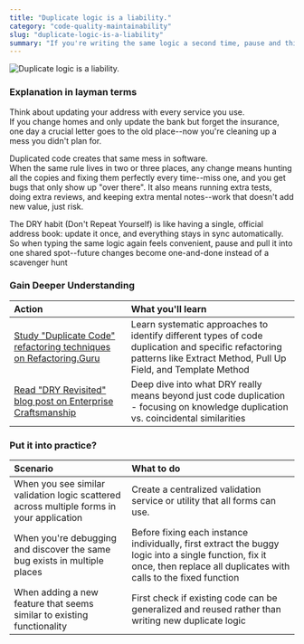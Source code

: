 ```yaml
---
title: "Duplicate logic is a liability."
category: "code-quality-maintainability"
slug: "duplicate-logic-is-a-liability"
summary: "If you're writing the same logic a second time, pause and think DRY."
---
```

![Duplicate logic is a liability.](/principles/duplicate-logic-is-a-liability/comic.png)

### Explanation in layman terms

Think about updating your address with every service you use.  
If you change homes and only update the bank but forget the insurance, one day a crucial letter goes to the old place--now you're cleaning up a mess you didn't plan for.

Duplicated code creates that same mess in software.  
When the same rule lives in two or three places, any change means hunting all the copies and fixing them perfectly every time--miss one, and you get bugs that only show up "over there". It also means running extra tests, doing extra reviews, and keeping extra mental notes--work that doesn't add new value, just risk.

The DRY habit (Don't Repeat Yourself) is like having a single, official address book: update it once, and everything stays in sync automatically. So when typing the same logic again feels convenient, pause and pull it into one shared spot--future changes become one-and-done instead of a scavenger hunt

### Gain Deeper Understanding

| Action | What you'll learn |
| :---- | :---- |
| [Study "Duplicate Code" refactoring techniques on Refactoring.Guru](https://refactoring.guru/smells/duplicate-code) | Learn systematic approaches to identify different types of code duplication and specific refactoring patterns like Extract Method, Pull Up Field, and Template Method |
| [Read "DRY Revisited" blog post on Enterprise Craftsmanship](https://enterprisecraftsmanship.com/posts/dry-revisited/) | Deep dive into what DRY really means beyond just code duplication - focusing on knowledge duplication vs. coincidental similarities |

### Put it into practice?

| Scenario | What to do |
| :---- | :---- |
| When you see similar validation logic scattered across multiple forms in your application | Create a centralized validation service or utility that all forms can use. |
| When you're debugging and discover the same bug exists in multiple places | Before fixing each instance individually, first extract the buggy logic into a single function, fix it once, then replace all duplicates with calls to the fixed function |
| When adding a new feature that seems similar to existing functionality | First check if existing code can be generalized and reused rather than writing new duplicate logic |
